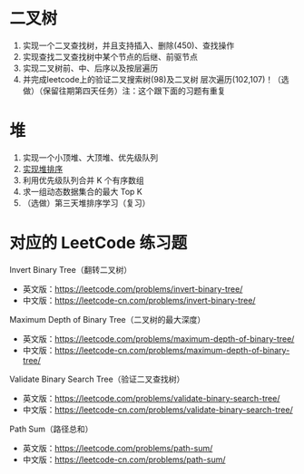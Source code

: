 # 二叉树
1. 实现一个二叉查找树，并且支持插入、删除(450)、查找操作
2. 实现查找二叉查找树中某个节点的后继、前驱节点
3. 实现二叉树前、中、后序以及按层遍历
4. 并完成leetcode上的验证二叉搜索树(98)及二叉树   层次遍历(102,107)！（选做）（保留往期第四天任务）注：这个跟下面的习题有重复
# 堆
1. 实现一个小顶堆、大顶堆、优先级队列
2. [实现堆排序](https://github.com/ddu365/datawhale-code/blob/master/task3/heap_sort.py)
3. 利用优先级队列合并 K 个有序数组
4. 求一组动态数据集合的最大 Top K
5. （选做）第三天堆排序学习（复习）

# 对应的 LeetCode 练习题
Invert Binary Tree（翻转二叉树）
- 英文版：https://leetcode.com/problems/invert-binary-tree/
- 中文版：https://leetcode-cn.com/problems/invert-binary-tree/

Maximum Depth of Binary Tree（二叉树的最大深度）
- 英文版：https://leetcode.com/problems/maximum-depth-of-binary-tree/
- 中文版：https://leetcode-cn.com/problems/maximum-depth-of-binary-tree/

Validate Binary Search Tree（验证二叉查找树）
- 英文版：https://leetcode.com/problems/validate-binary-search-tree/
- 中文版：https://leetcode-cn.com/problems/validate-binary-search-tree/

Path Sum（路径总和）
- 英文版：https://leetcode.com/problems/path-sum/
- 中文版：https://leetcode-cn.com/problems/path-sum/
